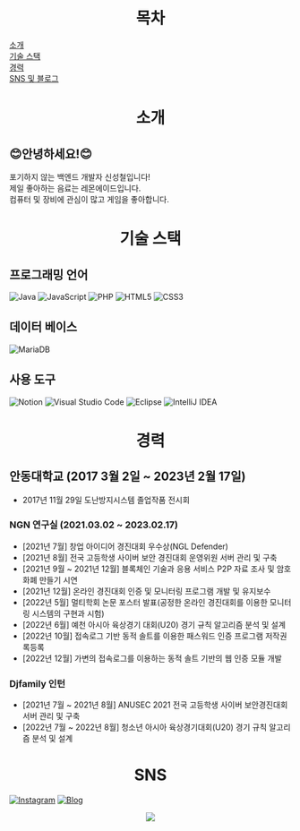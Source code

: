   <div align="center">
    <!-- 목차 -->
    <h1>목차</h1>
  </div>
  
[소개](#소개)   
[기술 스택](#기술-스택)   
[경력](#경력)   
[SNS 및 블로그](#SNS)   
  
 <div align="center">
   <!-- 소개 -->
   <h1>소개</h1>
 </div>
 
  ## 😊안녕하세요!😊
  포기하지 않는 백엔드 개발자 신성철입니다!   
  제일 좋아하는 음료는 레몬에이드입니다.   
  컴퓨터 및 장비에 관심이 많고 게임을 좋아합니다.
    
  <div align="center">
    <!-- 기술 스택 -->
    <h1>기술 스택</h1>
  </div>
  
  ## 프로그래밍 언어
  ![Java](https://img.shields.io/badge/java-%23ED8B00.svg?style=for-the-badge&logo=java&logoColor=white)
  ![JavaScript](https://img.shields.io/badge/javascript-%23323330.svg?style=for-the-badge&logo=javascript&logoColor=%23F7DF1E)
  ![PHP](https://img.shields.io/badge/php-%23777BB4.svg?style=for-the-badge&logo=php&logoColor=white)
  ![HTML5](https://img.shields.io/badge/html5-%23E34F26.svg?style=for-the-badge&logo=html5&logoColor=white)
  ![CSS3](https://img.shields.io/badge/css3-%231572B6.svg?style=for-the-badge&logo=css3&logoColor=white)
  
  ## 데이터 베이스
  ![MariaDB](https://img.shields.io/badge/MariaDB-003545?style=for-the-badge&logo=mariadb&logoColor=white)
  
  ## 사용 도구
  ![Notion](https://img.shields.io/badge/Notion-%23000000.svg?style=for-the-badge&logo=notion&logoColor=white)
  ![Visual Studio Code](https://img.shields.io/badge/Visual%20Studio%20Code-0078d7.svg?style=for-the-badge&logo=visual-studio-code&logoColor=white)
  ![Eclipse](https://img.shields.io/badge/Eclipse-FE7A16.svg?style=for-the-badge&logo=Eclipse&logoColor=white)
  ![IntelliJ IDEA](https://img.shields.io/badge/IntelliJIDEA-000000.svg?style=for-the-badge&logo=intellij-idea&logoColor=white)
    
  <div align="center">
  <!-- 경력 -->
  <h1>경력</h1>
  </div>
  
  ## 안동대학교 (2017 3월 2일 ~ 2023년 2월 17일)
  - 2017년 11월 29일 도난방지시스템 졸업작품 전시회
  ### NGN 연구실 (2021.03.02 ~ 2023.02.17)
  - [2021년 7월] 창업 아이디어 경진대회 우수상(NGL Defender)
  - [2021년 8월] 전국 고등학생 사이버 보안 경진대회 운영위원 서버 관리 및 구축
  - [2021년 9월 ~ 2021년 12월] 블록체인 기술과 응용 서비스 P2P 자료 조사 및 암호화폐 만들기 시연
  - [2021년 12월] 온라인 경진대회 인증 및 모니터링 프로그램 개발 및 유지보수
  - [2022년 5월] 멀티학회 논문 포스터 발표(공정한 온라인 경진대회를 이용한 모니터링 시스템의 구현과 시험)
  - [2022년 6월] 예천 아시아 육상경기 대회(U20) 경기 규칙 알고리즘 분석 및 설계
  - [2022년 10월] 접속로그 기반 동적 솔트를 이용한 패스워드 인증 프로그램 저작권록등록
  - [2022년 12월] 가변의 접속로그를 이용하는 동적 솔트 기반의 웹 인증 모듈 개발
  ### Djfamily 인턴
  - [2021년 7월 ~ 2021년 8월] ANUSEC 2021 전국 고등학생 사이버 보안경진대회 서버 관리 및 구축
  - [2022년 7월 ~ 2022년 8월] 청소년 아시아 육상경기대회(U20) 경기 규칙 알고리즘 분석 및 설계

  <div align="center">
    <!-- SNS -->
    <h1>SNS</h1>
  </div>
  
  <a href="https://www.instagram.com/_seongcheol_/">![Instagram](https://img.shields.io/badge/Instagram-%23E4405F.svg?style=for-the-badge&logo=Instagram&logoColor=white)</a>
  <a href="https://holy-season.tistory.com/">![Blog](https://img.shields.io/badge/Blogr-FF5722?style=for-the-badge&logo=blogr&logoColor=white)</a>
  
  
<p align="center"> 
  <img src="https://github-readme-stats.vercel.app/api?username=ShinSeongCheol&theme=vue&show_icons=true"/></a>
</p>

<!-- Introduction
============
## Hi, I'm Shinseongcheol!!
![header](https://capsule-render.vercel.app/api?type=waving&color=timeAuto&height=400&text=ShinSeongCheol&animation=fadeIn&fontSize=100&fontColor=d6ace6&rotate=+10)   
## My Github Infomation
### Github stats
[![Anurag's GitHub stats](https://github-readme-stats.vercel.app/api?username=ShinSeongCheol&show_icons=true&theme=dracula)](https://github.com/anuraghazra/github-readme-stats)   
## My Preferred Language
> * java   
## Self Introduction   
- 👋 Hi, I’m @ShinSeongCheol
- 👀 I’m interested in Computer...
- 🌱 I’m currently learning Java and Network , spring...
- 💞️ I’m looking to collaborate on Friend...
- 📫 How to reach me ...
ShinSeongCheol/ShinSeongCheol is a ✨ special ✨ repository because its `README.md` (this file) appears on your GitHub profile.
You can click the Preview link to take a look at your changes.
--->
